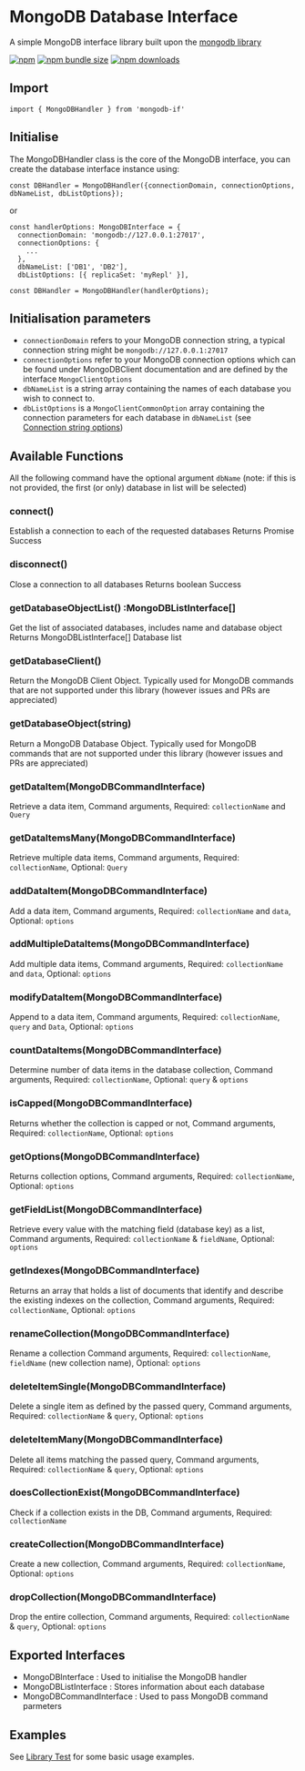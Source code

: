# MongoDB Database Interface

A simple MongoDB interface library built upon the [mongodb library](https://www.npmjs.com/package/mongodb)

[![npm](https://img.shields.io/npm/v/mongodb-if?color=red)](https://www.npmjs.com/package/mongodb-if)
[![npm bundle size](https://img.shields.io/bundlephobia/min/mongodb-if)](https://www.npmjs.com/package/mongodb-if)
[![npm downloads](https://img.shields.io/npm/dt/mongodb-if?color=blue)](https://www.npmjs.com/package/mongodb-if)

## Import

    import { MongoDBHandler } from 'mongodb-if'

## Initialise

The MongoDBHandler class is the core of the MongoDB interface, you can create the database interface instance using:

    const DBHandler = MongoDBHandler({connectionDomain, connectionOptions, dbNameList, dbListOptions});

or

    const handlerOptions: MongoDBInterface = {
      connectionDomain: 'mongodb://127.0.0.1:27017',
      connectionOptions: {
        ...
      },
      dbNameList: ['DB1', 'DB2'],
      dbListOptions: [{ replicaSet: 'myRepl' }],

    const DBHandler = MongoDBHandler(handlerOptions);

## Initialisation parameters

- `connectionDomain` refers to your MongoDB connection string, a typical connection string might be `mongodb://127.0.0.1:27017`
- `connectionOptions` refer to your MongoDB connection options which can be found under MongoDBClient documentation and are defined by the interface `MongoClientOptions`
- `dbNameList` is a string array containing the names of each database you wish to connect to.
- `dbListOptions` is a `MongoClientCommonOption` array containing the connection parameters for each database in `dbNameList` (see [Connection string options](https://docs.mongodb.com/manual/reference/connection-string/#std-label-connections-connection-options))

## Available Functions

All the following command have the optional argument `dbName` (note: if this is not provided, the first (or only) database in list will be selected)

### connect()

Establish a connection to each of the requested databases
Returns Promise<boolean> Success

### disconnect()

Close a connection to all databases
Returns boolean Success

### getDatabaseObjectList() :MongoDBListInterface[]

Get the list of associated databases, includes name and database object
Returns MongoDBListInterface[] Database list

### getDatabaseClient()

Return the MongoDB Client Object. Typically used for MongoDB commands that are not supported under this library (however issues and PRs are appreciated)

### getDatabaseObject(string)

Return a MongoDB Database Object. Typically used for MongoDB commands that are not supported under this library (however issues and PRs are appreciated)

### getDataItem(MongoDBCommandInterface)

Retrieve a data item, Command arguments, Required: `collectionName` and `Query`

### getDataItemsMany(MongoDBCommandInterface)

Retrieve multiple data items, Command arguments, Required: `collectionName`, Optional: `Query`

### addDataItem(MongoDBCommandInterface)

Add a data item, Command arguments, Required: `collectionName` and `data`, Optional: `options`

### addMultipleDataItems(MongoDBCommandInterface)

Add multiple data items, Command arguments, Required: `collectionName` and `data`, Optional: `options`

### modifyDataItem(MongoDBCommandInterface)

Append to a data item, Command arguments, Required: `collectionName`, `query` and `Data`, Optional: `options`

### countDataItems(MongoDBCommandInterface)

Determine number of data items in the database collection, Command arguments, Required: `collectionName`, Optional: `query` & `options`

### isCapped(MongoDBCommandInterface)

Returns whether the collection is capped or not, Command arguments, Required: `collectionName`, Optional: `options`

### getOptions(MongoDBCommandInterface)

Returns collection options, Command arguments, Required: `collectionName`, Optional: `options`

### getFieldList(MongoDBCommandInterface)

Retrieve every value with the matching field (database key) as a list, Command arguments, Required: `collectionName` & `fieldName`, Optional: `options`

### getIndexes(MongoDBCommandInterface)

Returns an array that holds a list of documents that identify and describe the existing indexes on the collection, Command arguments, Required: `collectionName`, Optional: `options`

### renameCollection(MongoDBCommandInterface)

Rename a collection Command arguments, Required: `collectionName`, `fieldName` (new collection name), Optional: `options`

### deleteItemSingle(MongoDBCommandInterface)

Delete a single item as defined by the passed query, Command arguments, Required: `collectionName` & `query`, Optional: `options`

### deleteItemMany(MongoDBCommandInterface)

Delete all items matching the passed query, Command arguments, Required: `collectionName` & `query`, Optional: `options`

### doesCollectionExist(MongoDBCommandInterface)

Check if a collection exists in the DB, Command arguments, Required: `collectionName`

### createCollection(MongoDBCommandInterface)

Create a new collection, Command arguments, Required: `collectionName`, Optional: `options`

### dropCollection(MongoDBCommandInterface)

Drop the entire collection, Command arguments, Required: `collectionName` & `query`, Optional: `options`

## Exported Interfaces

- MongoDBInterface : Used to initialise the MongoDB handler
- MongoDBListInterface : Stores information about each database
- MongoDBCommandInterface : Used to pass MongoDB command parmeters

## Examples

See [Library Test](https://github.com/aThornes/mongodb-if/tree/master/test) for some basic usage examples.
